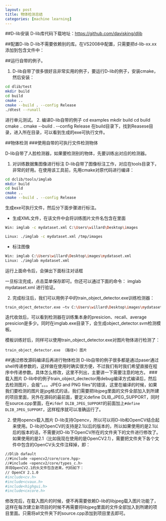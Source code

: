 ```yaml
---
layout: post
title: 物体检测总结
categories: [machine learning]
---
```


##D-lib安装
D-lib库代码下载地址：https://github.com/davisking/dlib

##配置D-lib
D-lib不需要依赖别的库。在VS2008中配置，只需要把d-lib-xx.xx添加到包含文件中：
 
##运行自带的例子。 
1. D-lib自带了很多很好且非常实用的例子，要运行D-lib的例子，安装cmake，然后安装：
```sh
cd dlib/test
mkdir build
cd build
cmake ..
cmake --build . --config Release
./dtest --runall
```
进行单元测试。
2. 编译D-lib自带的例子
cd examples
mkdir build
cd build
cmake ..
cmake --build . --config Release
在build目录下，找到Reasese目录，进入所在目录，可以看到生成的exe可执行文件。

##物体检测
###使用自带的可执行文件检测物体

D-lib自带了人脸检测器，如果要检测别的物体，先要训练出对应的检测器。

1.	对训练数据集图像进行标注
D-lib自带了图像标注工作，对应在tools目录下，非常的好用。在使用该工具前，先用cmake对原代码进行编译：

```sh
cd dclib/tools/imglab
mkdir build
cd build
cmake ..
cmake --build . --config Release
```

生成exe可执行文件，然后分下面步骤进行标注。

- 生成XML文件，在该文件中会将训练图片文件名包含在里面

```sh
Win: imglab -c mydataset.xml C:\Users\willard\Desktop\images

Linux: ./imglab -c mydataset.xml /tmp/images
```

- 标注图像

```sh
Win: imglab C:\Users\willard\Desktop\images\mydataset.xml
Linux: ./imglab mydataset.xml
```

运行上面命令后，会弹出下面标注对话框

一旦标注完成，点击菜单保存即可。你还可以通过下面的命令：
imglab mydataset.xml
进行验证。

2.	完成标注后，我们可以用例子中的train_object_detector.exe训练检测器：
```sh
train_object_detector.exe –tv C:\Users\willard\Desktop\images\mydataset.xml
```
迭代收敛后，可以看到检测器在训练集本身的presicion、recall、average presicion是多少。同时在imglab.exe目录下，会生成object_detector.svm检测模板。

模板训练好后，同样可以使用train_object_detector.exe对图片物体进行检测了：
```shell
train_object_detector.exe （路径+）图片
```

##通过修改源码编译后再进行物体检测
D-lib自带的例子很多都是通过paser通过shell传递参数的，这样做在使用时确实很方便，不过我们有时我们希望直接在程序中传递参数。具体怎么修改，这里不列出，主要讲一下需要注意的地方。
###载入图片
D-lib中的例子train_object_dectector用debug编译方式编译后，然后去检测图片，会报“。。。JPEG and PNG files”的错误，这里在编译的时候，如果我们要检测的图片是jpg格式的话，我们需要把libjpeg里面的文件全部加入到所建的项目里面，另外在源码的最前面，要定义define DLIB_JPEG_SUPPORT，同时在source.cpp里面，在`#ifdef DLIB_JPEG_SUPPORT`的前面加上`#define DLIB_JPEG_SUPPORT`，这样程序就可以准确运行了。

2.	使用opencv载入图片
D-lib支持Opencv，所以可以将D-lib和OpenCV结合起来使用。D-lib对OpenCV的支持是2.1以后的版本的，所以如果使用的是2.1以后的版本的话，不需要对D-lib下OpenCV所在的文件夹下的文件进行修改了。如果使用的是2.1（比如我现在使用的是OpenCV2.1），需要把文件夹下各个文件中包含的OpenCV头文件注释掉，即：
```sh
//Dlib dafault
//#include <opencv2/core/core.hpp>
//#include <opencv2/core/types_c.h>
并将OpenCV2.1的头文件包含进来，代码如下：
// OpenCV 2.1.0
#include<cv.h>                 
#include<cvaux.h>
#include<highgui.h>
#include<cxcore.h>
```
修改完后，在载入图片的时候，便不再需要依赖D-lib的libjpeg载入图片功能了，这样在每次建立新项目的时候不再需要将libjpeg里面的文件全部加入到所建的项目里面。只需将all文件夹下的source.cpp添加到项目里去即可。

